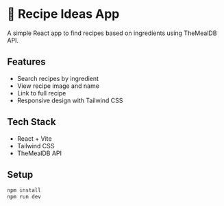 # 🍳 Recipe Ideas App

A simple React app to find recipes based on ingredients using TheMealDB API.

## Features
- Search recipes by ingredient
- View recipe image and name
- Link to full recipe
- Responsive design with Tailwind CSS

## Tech Stack
- React + Vite
- Tailwind CSS
- TheMealDB API

## Setup
```bash
npm install
npm run dev
